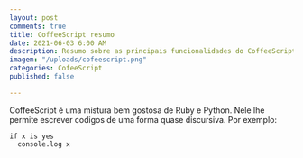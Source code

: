```yaml
---
layout: post
comments: true
title: CoffeeScript resumo
date: 2021-06-03 6:00 AM
description: Resumo sobre as principais funcionalidades do CoffeeScript
imagem: "/uploads/cofeescript.png"
categories: CofeeScript
published: false

---
```

CoffeeScript é uma mistura bem gostosa de Ruby e Python. Nele lhe permite escrever codigos de uma forma quase discursiva. Por exemplo:

    if x is yes
      console.log x